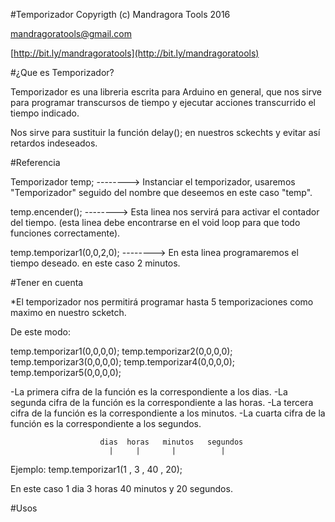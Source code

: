 #Temporizador 
Copyrigth (c) Mandragora Tools 2016

[mandragoratools@gmail.com](mailto:mandragoratools@gmail.com)

[http://bit.ly/mandragoratools](http://bit.ly/mandragoratools)


#¿Que es Temporizador?

Temporizador es una libreria escrita para Arduino en general, que nos sirve para programar transcursos de tiempo y ejecutar acciones transcurrido el tiempo indicado.

Nos sirve para sustituir la función delay(); en nuestros sckechts y evitar así retardos indeseados.

#Referencia

Temporizador temp;   --------> Instanciar el temporizador, usaremos "Temporizador" seguido del nombre que deseemos en este caso "temp".

temp.encender();     --------> Esta linea nos servirá para activar el contador del tiempo.
                              (esta linea debe encontrarse en el void loop para que todo funciones correctamente).

temp.temporizar1(0,0,2,0); --------> En esta linea programaremos el tiempo deseado. en este caso 2 minutos.



#Tener en cuenta

*El temporizador nos permitirá programar hasta 5 temporizaciones como maximo en nuestro scketch.

De este modo:

temp.temporizar1(0,0,0,0);
temp.temporizar2(0,0,0,0);
temp.temporizar3(0,0,0,0);
temp.temporizar4(0,0,0,0);
temp.temporizar5(0,0,0,0);


-La primera cifra de la función es la correspondiente a los dias.
-La segunda cifra de la función es la correspondiente a las horas.
-La tercera cifra de la función es la correspondiente a los minutos.
-La cuarta cifra de la función es la correspondiente a los segundos.


                        dias  horas   minutos   segundos
                          |     |       |          |
Ejemplo: temp.temporizar1(1  ,  3   ,   40    ,   20);

En este caso 1 dia 3 horas 40 minutos y 20 segundos.


#Usos








